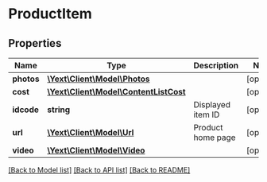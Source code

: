 # ProductItem

## Properties
Name | Type | Description | Notes
------------ | ------------- | ------------- | -------------
**photos** | [**\Yext\Client\Model\Photos**](Photos.md) |  | [optional] 
**cost** | [**\Yext\Client\Model\ContentListCost**](ContentListCost.md) |  | [optional] 
**idcode** | **string** | Displayed item ID | [optional] 
**url** | [**\Yext\Client\Model\Url**](Url.md) | Product home page | [optional] 
**video** | [**\Yext\Client\Model\Video**](Video.md) |  | [optional] 

[[Back to Model list]](../README.md#documentation-for-models) [[Back to API list]](../README.md#documentation-for-api-endpoints) [[Back to README]](../README.md)


